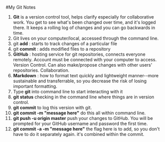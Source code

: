 #My Git Notes
1. **Git** is a version control tool, helps clarify especially for collaborative work. You get to see what's been changed over time, and it's logged there. It keeps a rolling log of changes and you can go backwards in time.
1. Git lives on your computer/local, accessed through the command line.
1. git **add** : starts to track changes of a particular file
1. git **commit** : adds modified files to a repository
1. **GitHub** : hosting service for git repositories, connects everyone remotely. Account must be connected with your computer to access. Version Control. Can also make/propose changes with other users' repositories. Collaboration.
1. **Markdown** : how to format text quickly and lightweight manner--more sustainable and transferrable, so you decrease the risk of losing important formatting.
1. Type **git** into command line to start interacting with it
1. **git status** checking in the command line where things are in version control.
1. **git commit** to log this version with git.
1. **git commit -m "message here"** do this all within command line.
1. **git push -u origin master** push your changes to GitHub. You will be prompted for your GitHub username and password the first time.
1. **git commit -a -m "message here"** the flag here is to add, so you don't have to do it separately again. it's combined within the commit.